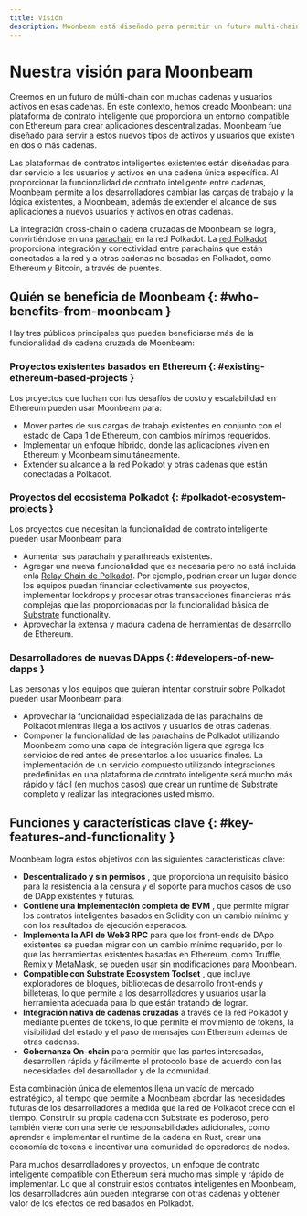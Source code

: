 ```yaml
---
title: Visión
description: Moonbeam está diseñado para permitir un futuro multi-chain, donde los usuarios y activos pueden moverse libremente a través de muchas cadenas especializadas y heterogéneas.
---
```


# Nuestra visión para Moonbeam

Creemos en un futuro de múlti-chain con muchas cadenas y usuarios activos en esas cadenas. En este contexto, hemos creado Moonbeam: una plataforma de contrato inteligente que proporciona un entorno compatible con Ethereum para crear aplicaciones descentralizadas. Moonbeam fue diseñado para servir a estos nuevos tipos de activos y usuarios que existen en dos o más cadenas.

Las plataformas de contratos inteligentes existentes están diseñadas para dar servicio a los usuarios y activos en una cadena única específica. Al proporcionar la funcionalidad de contrato inteligente entre cadenas, Moonbeam permite a los desarrolladores cambiar las cargas de trabajo y la lógica existentes, a Moonbeam, además de extender el alcance de sus aplicaciones a nuevos usuarios y activos en otras cadenas.

La integración cross-chain o cadena cruzadas de Moonbeam se logra, convirtiéndose en una [parachain](/resources/glossary/#parachains) en la red Polkadot.  La [red Polkadot](/resources/glossary/#polkadot) proporciona integración y conectividad entre parachains que están conectadas a la red y a otras cadenas no basadas en Polkadot, como Ethereum y Bitcoin, a través de puentes. 

## Quién se beneficia de Moonbeam {: #who-benefits-from-moonbeam } 

Hay tres públicos principales que pueden beneficiarse más de la funcionalidad de cadena cruzada de Moonbeam:

### Proyectos existentes basados en Ethereum {: #existing-ethereum-based-projects } 

Los proyectos que luchan con los desafíos de costo y escalabilidad en Ethereum pueden usar Moonbeam para:

 - Mover partes de sus cargas de trabajo existentes en conjunto con el estado de Capa 1 de Ethereum, con cambios mínimos requeridos.
 - Implementar un enfoque híbrido, donde las aplicaciones viven en Ethereum y Moonbeam simultáneamente.  
 - Extender su alcance a la red Polkadot y otras cadenas que están conectadas a Polkadot.  

### Proyectos del ecosistema Polkadot {: #polkadot-ecosystem-projects } 

Los proyectos que necesitan la funcionalidad de contrato inteligente pueden usar Moonbeam para:

 - Aumentar sus parachain y parathreads existentes. 
 - Agregar una nueva funcionalidad que es necesaria pero no está incluida enla  [Relay Chain de Polkadot](/resources/glossary/#relay-chain). Por ejemplo, podrían crear un lugar donde los equipos puedan financiar colectivamente sus proyectos, implementar lockdrops y procesar otras transacciones financieras más complejas que las proporcionadas por la funcionalidad básica de [Substrate](/resources/glossary/#substrate) functionality.  
 - Aprovechar la extensa y madura cadena de herramientas de desarrollo de Ethereum. 

### Desarrolladores de nuevas DApps {: #developers-of-new-dapps } 

Las personas y los equipos que quieran intentar construir sobre Polkadot pueden usar Moonbeam para:

 - Aprovechar la funcionalidad especializada de las parachains de Polkadot mientras llega a los activos y usuarios de otras cadenas. 
 - Componer la funcionalidad de las parachains de Polkadot utilizando Moonbeam como una capa de integración ligera que agrega los servicios de red antes de presentarlos a los usuarios finales. La implementación de un servicio compuesto utilizando integraciones predefinidas en una plataforma de contrato inteligente será mucho más rápido y fácil (en muchos casos) que crear un runtime de Substrate completo y realizar las integraciones usted mismo.

## Funciones y características clave {: #key-features-and-functionality } 

Moonbeam logra estos objetivos con las siguientes características clave:

 - **Descentralizado y sin permisos** , que proporciona un requisito básico para la resistencia a la censura y el soporte para muchos casos de uso de DApp existentes y futuras.  
 - **Contiene una implementación completa de EVM** , que permite migrar los contratos inteligentes basados en Solidity con un cambio mínimo y con los resultados de ejecución esperados.
 - **Implementa la API de Web3 RPC**  para que los front-ends de DApp existentes se puedan migrar con un cambio mínimo requerido, por lo que las herramientas existentes basadas en Ethereum, como Truffle, Remix y MetaMask, se pueden usar sin modificaciones para Moonbeam.
 - **Compatible con Substrate Ecosystem Toolset** , que incluye exploradores de bloques, bibliotecas de desarrollo front-ends y billeteras, lo que permite a los desarrolladores y usuarios usar la herramienta adecuada para lo que están tratando de lograr.
 - **Integración nativa de cadenas cruzadas** a través de la red Polkadot y mediante puentes de tokens, lo que permite el movimiento de tokens, la visibilidad del estado y el paso de mensajes con Ethereum ademas de otras cadenas. 
 - **Gobernanza On-chain** para permitir que las partes interesadas, desarrollen rápida y fácilmente el protocolo base de acuerdo con las necesidades del desarrollador y de la comunidad.  

Esta combinación única de elementos llena un vacío de mercado estratégico, al tiempo que permite a Moonbeam abordar las necesidades futuras de los desarrolladores a medida que la red de Polkadot crece con el tiempo. Construir su propia cadena con Substrate es poderoso, pero también viene con una serie de responsabilidades adicionales, como aprender e implementar el runtime de la cadena en Rust, crear una economía de tokens e incentivar una comunidad de operadores de nodos.

Para muchos desarrolladores y proyectos, un enfoque de contrato inteligente compatible con Ethereum será mucho más simple y rápido de implementar. Lo que  al construir estos contratos inteligentes en Moonbeam, los desarrolladores aún pueden integrarse con otras cadenas y obtener valor de los efectos de red basados en Polkadot.
